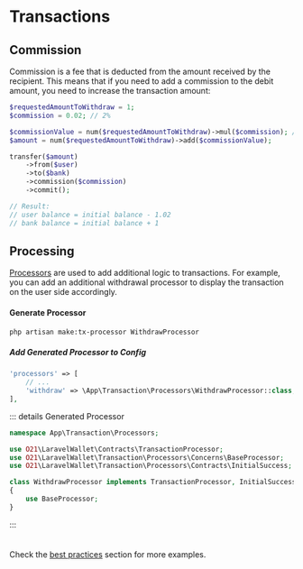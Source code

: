 # Transactions

## Commission
Commission is a fee that is deducted from the amount received by the recipient.
This means that if you need to add a commission to the debit amount, you need to increase the transaction amount:
```php
$requestedAmountToWithdraw = 1;
$commission = 0.02; // 2%

$commissionValue = num($requestedAmountToWithdraw)->mul($commission); // [!code focus:13]
$amount = num($requestedAmountToWithdraw)->add($commissionValue);

transfer($amount)
    ->from($user)
    ->to($bank)
    ->commission($commission)
    ->commit();

// Result:
// user balance = initial balance - 1.02
// bank balance = initial balance + 1
```

## Processing
[Processors](interfaces.md#transaction-processor) are used to add additional logic to transactions. For example, you can add an additional withdrawal processor to display the transaction on the user side accordingly.

#### Generate Processor
```bash
php artisan make:tx-processor WithdrawProcessor
```
##### Add Generated Processor to Config
```php
'processors' => [
    // ...
    'withdraw' => \App\Transaction\Processors\WithdrawProcessor::class,
],
```

::: details Generated Processor
```php
namespace App\Transaction\Processors;

use O21\LaravelWallet\Contracts\TransactionProcessor;
use O21\LaravelWallet\Transaction\Processors\Concerns\BaseProcessor;
use O21\LaravelWallet\Transaction\Processors\Contracts\InitialSuccess;

class WithdrawProcessor implements TransactionProcessor, InitialSuccess // [!code focus:4]
{
    use BaseProcessor;
}
```
:::

<div class="tip custom-block" style="padding-top: 8px">

Check the [best practices](best-practices.md) section for more examples.

</div>
